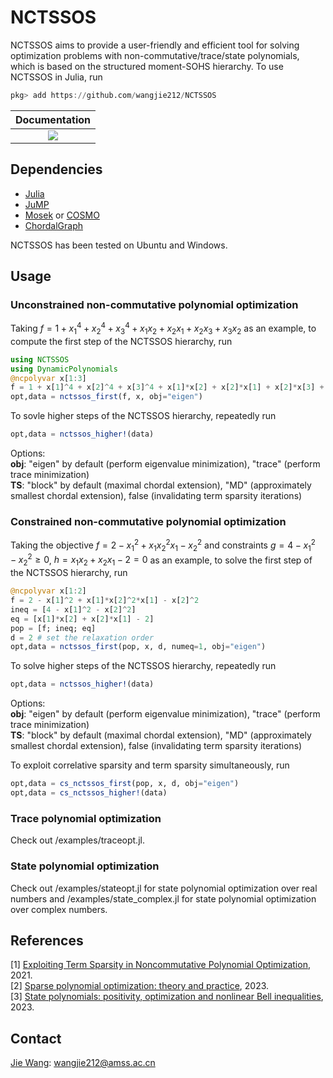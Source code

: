 # NCTSSOS
NCTSSOS aims to provide a user-friendly and efficient tool for solving optimization problems with non-commutative/trace/state polynomials, which is based on the structured moment-SOHS hierarchy. To use NCTSSOS in Julia, run
```Julia
pkg> add https://github.com/wangjie212/NCTSSOS
 ```

 | **Documentation** |
 |:-----------------:|
 | [![](https://img.shields.io/badge/docs-latest-blue.svg)](https://wangjie212.github.io/NCTSSOS/dev) |

## Dependencies
- [Julia](https://julialang.org/)
- [JuMP](https://github.com/jump-dev/JuMP.jl)
- [Mosek](https://www.mosek.com/) or [COSMO](https://github.com/oxfordcontrol/COSMO.jl)
- [ChordalGraph](https://github.com/wangjie212/ChordalGraph)

NCTSSOS has been tested on Ubuntu and Windows.

## Usage
### Unconstrained non-commutative polynomial optimization
Taking $f=1+x_1^4+x_2^4+x_3^4+x_1x_2+x_2x_1+x_2x_3+x_3x_2$ as an example, to compute the first step of the NCTSSOS hierarchy, run

```Julia
using NCTSSOS
using DynamicPolynomials
@ncpolyvar x[1:3]
f = 1 + x[1]^4 + x[2]^4 + x[3]^4 + x[1]*x[2] + x[2]*x[1] + x[2]*x[3] + x[3]*x[2]
opt,data = nctssos_first(f, x, obj="eigen")
```

To sovle higher steps of the NCTSSOS hierarchy, repeatedly run

```Julia
opt,data = nctssos_higher!(data)
```

Options:  
**obj**: "eigen" by default (perform eigenvalue minimization), "trace" (perform trace minimization)  
**TS**: "block" by default (maximal chordal extension), "MD" (approximately smallest chordal extension), false (invalidating term sparsity iterations)   

### Constrained non-commutative polynomial optimization
Taking the objective $f=2-x_1^2+x_1x_2^2x_1-x_2^2$ and constraints $g=4-x_1^2-x_2^2\ge0$, $h=x_1x_2+x_2x_1-2=0$ as an example, to solve the first step of the NCTSSOS hierarchy, run

```Julia
@ncpolyvar x[1:2]
f = 2 - x[1]^2 + x[1]*x[2]^2*x[1] - x[2]^2
ineq = [4 - x[1]^2 - x[2]^2]
eq = [x[1]*x[2] + x[2]*x[1] - 2]
pop = [f; ineq; eq]
d = 2 # set the relaxation order
opt,data = nctssos_first(pop, x, d, numeq=1, obj="eigen")
```

To solve higher steps of the NCTSSOS hierarchy, repeatedly run

```Julia
opt,data = nctssos_higher!(data)
```

Options:  
**obj**: "eigen" by default (perform eigenvalue minimization), "trace" (perform trace minimization)  
**TS**: "block" by default (maximal chordal extension), "MD" (approximately smallest chordal extension), false (invalidating term sparsity iterations)  

To exploit correlative sparsity and term sparsity simultaneously, run

```Julia
opt,data = cs_nctssos_first(pop, x, d, obj="eigen")
opt,data = cs_nctssos_higher!(data)
```

### Trace polynomial optimization
Check out /examples/traceopt.jl.

### State polynomial optimization
Check out /examples/stateopt.jl for state polynomial optimization over real numbers and /examples/state_complex.jl for state polynomial optimization over complex numbers.

## References
[1] [Exploiting Term Sparsity in Noncommutative Polynomial Optimization](https://arxiv.org/abs/2010.06956), 2021.  
[2] [Sparse polynomial optimization: theory and practice](https://arxiv.org/abs/2208.11158), 2023.  
[3] [State polynomials: positivity, optimization and nonlinear Bell inequalities](https://arxiv.org/abs/2301.12513), 2023. 

## Contact
[Jie Wang](https://wangjie212.github.io/jiewang/): wangjie212@amss.ac.cn
